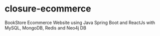 # closure-ecommerce
BookStore Ecommerce Website using Java Spring Boot and ReactJs with MySQL, MongoDB, Redis and Neo4j DB
